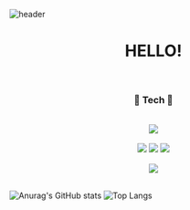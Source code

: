 ![header](https://capsule-render.vercel.app/api?type=waving&color=auto&height=300&section=header&text=MODIFY%20C&fontSize=90)

<!--소개-->
<div align=center>
  <h1> HELLO! </h1>
  </br>
  
  <h3><b>💎 Tech 💎</b></h3>
  </br>
  <img src="https://img.shields.io/badge/Python-3776AB?style=flat-square&logo=python&logoColor=white"/>
  </br></br>
  <img src="https://img.shields.io/badge/html5-E34F26?style=flat-square&logo=html5&logoColor=white"/> 
  <img src="https://img.shields.io/badge/css3-1572B6?style=flat-square&logo=css3&logoColor=white"/> 
  <img src="https://img.shields.io/badge/javascript-F7DF1E?style=flat-square&logo=javascript&logoColor=black"/> 
  </br></br>
  <img src="https://img.shields.io/badge/React-61DAFB?style=flat-square&logo=React&logoColor=white"/>
  </br></br>
</div>



![Anurag's GitHub stats](https://github-readme-stats.vercel.app/api?username=MODIFYC&show_icons=true&theme=react)
![Top Langs](https://github-readme-stats.vercel.app/api/top-langs/?username=MODIFYC&layout=compact&theme=react)

